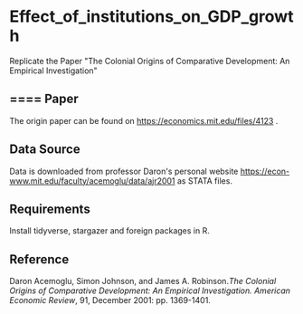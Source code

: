 # Effect_of_institutions_on_GDP_growth
Replicate the Paper "The Colonial Origins of Comparative Development: An Empirical Investigation"

====
Paper
----------
The origin paper can be found on https://economics.mit.edu/files/4123 .

Data Source
----------
Data is downloaded from professor Daron's personal website https://econ-www.mit.edu/faculty/acemoglu/data/ajr2001 as STATA files. <br>

Requirements
---------
Install tidyverse, stargazer and foreign packages in R.

Reference
----------
Daron Acemoglu, Simon Johnson, and James A. Robinson.*The Colonial Origins of Comparative Development: An Empirical Investigation. American Economic Review*, 91, December 2001: pp. 1369-1401.
